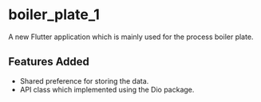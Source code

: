 # boiler_plate_1

A new Flutter application which is mainly used for the process boiler plate.

## Features Added

- Shared preference for storing the data.
- API class which implemented using the Dio package.

